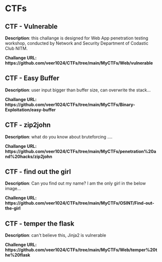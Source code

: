 <h1><centre>CTFs</centre></h1>

<h2> CTF - Vulnerable </h2>
<p><b>Description</b>: this challange is designed for Web App penetration testing workshop, conducted by Network and Security Department of Codastic Club NITM. </p>
<b>Challange URL: https://github.com/veer1024/CTFs/tree/main/MyCTFs/Web/vulnerable</b><br>

<h2> CTF - Easy Buffer </h2>
<p><b>Description</b>: user input bigger than buffer size, can overwrite the stack... </p>
<b>Challange URL: https://github.com/veer1024/CTFs/tree/main/MyCTFs/Binary-Exploitation/easy-buffer</b><br>

<h2> CTF - zip2john </h2>
<p><b>Description</b>: what do you know about bruteforcing .... </p>
<b>Challange URL: https://github.com/veer1024/CTFs/tree/main/MyCTFs/penetration%20and%20hacks/zip2john</b><br>

<h2> CTF - find out the girl </h2>
<p><b>Description</b>: Can you find out my name? I am the only girl in the below image...</p>
<b>Challenge URL: https://github.com/veer1024/CTFs/tree/main/MyCTFs/OSINT/Find-out-the-girl</b><br>

<h2> CTF - temper the flask </h2>
<p><b>Description</b>: can't believe this, Jinja2 is vulnerable</p>
<b>Challenge URL: https://github.com/veer1024/CTFs/tree/main/MyCTFs/Web/temper%20the%20flask</b><br>
